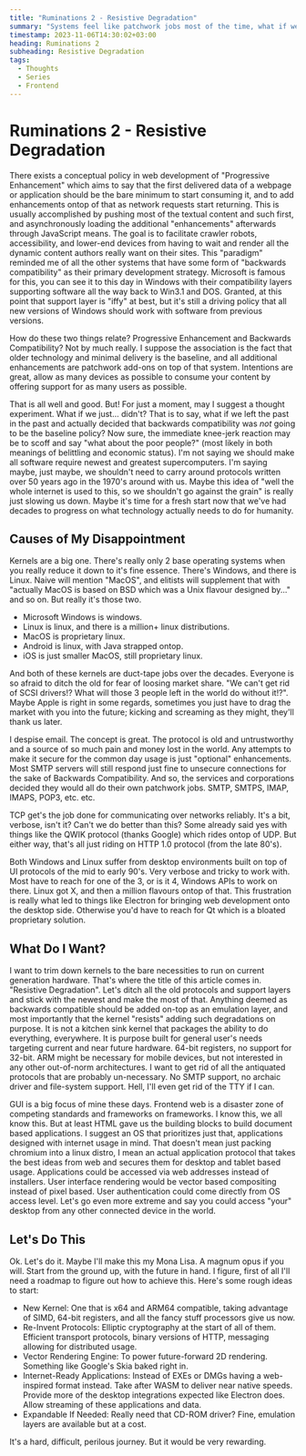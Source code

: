 ```yaml
---
title: "Ruminations 2 - Resistive Degradation"
summary: "Systems feel like patchwork jobs most of the time, what if we just said no?"
timestamp: 2023-11-06T14:30:02+03:00
heading: Ruminations 2
subheading: Resistive Degradation
tags:
  - Thoughts
  - Series
  - Frontend
---
```

# Ruminations 2 - Resistive Degradation

There exists a conceptual policy in web development of "Progressive Enhancement" which aims to say that the first delivered data of a webpage or application
should be the bare minimum to start consuming it, and to add enhancements ontop of that as network requests start returning. This is usually accomplished by
pushing most of the textual content and such first, and asynchronously loading the additional "enhancements" afterwards through JavaScript means. The goal is to
facilitate crawler robots, accessibility, and lower-end devices from having to wait and render all the dynamic content authors really want on their sites. This
"paradigm" reminded me of all the other systems that have some form of "backwards compatibility" as their primary development strategy. Microsoft is famous for
this, you can see it to this day in Windows with their compatibility layers supporting software all the way back to Win3.1 and DOS. Granted, at this point that
support layer is "iffy" at best, but it's still a driving policy that all new versions of Windows should work with software from previous versions.

How do these two things relate? Progressive Enhancement and Backwards Compatibility? Not by much really. I suppose the association is the fact that older
technology and minimal delivery is the baseline, and all additional enhancements are patchwork add-ons on top of that system. Intentions are great, allow as
many devices as possible to consume your content by offering support for as many users as possible.

That is all well and good. But! For just a moment, may I suggest a thought experiment. What if we just... didn't? That is to say, what if we left the past in
the past and actually decided that backwards compatibility was _not_ going to be the baseline policy? Now sure, the immediate knee-jerk reaction may be to
scoff and say "what about the poor people?" (most likely in both meanings of belittling and economic status). I'm not saying we should make all software require
newest and greatest supercomputers. I'm saying maybe, just maybe, we shouldn't need to carry around protocols written over 50 years ago in the 1970's around
with us. Maybe this idea of "well the whole internet is used to this, so we shouldn't go against the grain" is really just slowing us down. Maybe it's time for
a fresh start now that we've had decades to progress on what technology actually needs to do for humanity.

## Causes of My Disappointment

Kernels are a big one. There's really only 2 base operating systems when you really reduce it down to it's fine essence. There's Windows, and there is Linux.
Naive will mention "MacOS", and elitists will supplement that with "actually MacOS is based on BSD which was a Unix flavour designed by..." and so on. But really
it's those two.

- Microsoft Windows is windows.
- Linux is linux, and there is a million+ linux distributions.
- MacOS is proprietary linux.
- Android is linux, with Java strapped ontop.
- iOS is just smaller MacOS, still proprietary linux.

And both of these kernels are duct-tape jobs over the decades. Everyone is so afraid to ditch the old for fear of loosing market share. "We can't get rid of
SCSI drivers!? What will those 3 people left in the world do without it!?". Maybe Apple is right in some regards, sometimes you just have to drag the market
with you into the future; kicking and screaming as they might, they'll thank us later.

I despise email. The concept is great. The protocol is old and untrustworthy and a source of so much pain and money lost in the world. Any attempts to make it
secure for the common day usage is just "optional" enhancements. Most SMTP servers will still respond just fine to unsecure connections for the sake of Backwards
Compatibility. And so, the services and corporations decided they would all do their own patchwork jobs. SMTP, SMTPS, IMAP, IMAPS, POP3, etc. etc.

TCP get's the job done for communicating over networks reliably. It's a bit, verbose, isn't it? Can't we do better than this? Some already said yes with things
like the QWIK protocol (thanks Google) which rides ontop of UDP. But either way, that's all just riding on HTTP 1.0 protocol (from the late 80's).

Both Windows and Linux suffer from desktop environments built on top of UI protocols of the mid to early 90's. Very verbose and tricky to work with. Most have
to reach for one of the 3, or is it 4, Windows APIs to work on there. Linux got X, and then a million flavours ontop of that. This frustration is really what led
to things like Electron for bringing web development onto the desktop side. Otherwise you'd have to reach for Qt which is a bloated proprietary solution.

## What Do I Want?

I want to trim down kernels to the bare necessities to run on current generation hardware. That's where the title of this article comes in. "Resistive
Degradation". Let's ditch all the old protocols and support layers and stick with the newest and make the most of that. Anything deemed as backwards compatible
should be added on-top as an emulation layer, and most importantly that the kernel "resists" adding such degradations on purpose. It is not a kitchen sink kernel
that packages the ability to do everything, everywhere. It is purpose built for general user's needs targeting current and near future hardware. 64-bit registers,
no support for 32-bit. ARM might be necessary for mobile devices, but not interested in any other out-of-norm architectures. I want to get rid of all the antiquated
protocols that are probably un-necessary. No SMTP support, no archaic driver and file-system support. Hell, I'll even get rid of the TTY if I can.

GUI is a big focus of mine these days. Frontend web is a disaster zone of competing standards and frameworks on frameworks. I know this, we all know this. But
at least HTML gave us the building blocks to build document based applications. I suggest an OS that prioritizes just that, applications designed with internet
usage in mind. That doesn't mean just packing chromium into a linux distro, I mean an actual application protocol that takes the best ideas from web and secures
them for desktop and tablet based usage. Applications could be accessed via web addresses instead of installers. User interface rendering would be vector based
compositing instead of pixel based. User authentication could come directly from OS access level. Let's go even more extreme and say you could access "your"
desktop from any other connected device in the world. 

## Let's Do This

Ok. Let's do it. Maybe I'll make this my Mona Lisa. A magnum opus if you will. Start from the ground up, with the future in hand. I figure, first of all I'll
need a roadmap to figure out how to achieve this. Here's some rough ideas to start:

- New Kernel: One that is x64 and ARM64 compatible, taking advantage of SIMD, 64-bit registers, and all the fancy stuff processors give us now.
- Re-Invent Protocols: Elliptic cryptography at the start of all of them. Efficient transport protocols, binary versions of HTTP, messaging allowing for
distributed usage.
- Vector Rendering Engine: To power future-forward 2D rendering. Something like Google's Skia baked right in.
- Internet-Ready Applications: Instead of EXEs or DMGs having a web-inspired format instead. Take after WASM to deliver near native speeds. Provide more of the
desktop integrations expected like Electron does. Allow streaming of these applications and data.
- Expandable If Needed: Really need that CD-ROM driver? Fine, emulation layers are available but at a cost.

It's a hard, difficult, perilous journey. But it would be very rewarding.
